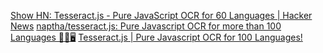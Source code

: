 
[Show HN: Tesseract.js - Pure JavaScript OCR for 60 Languages | Hacker News](https://news.ycombinator.com/item?id=12694004)
[naptha/tesseract.js: Pure Javascript OCR for more than 100 Languages 📖🎉🖥](https://github.com/naptha/tesseract.js)
[Tesseract.js | Pure Javascript OCR for 100 Languages!](https://tesseract.projectnaptha.com/)

